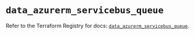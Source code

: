 # `data_azurerm_servicebus_queue`

Refer to the Terraform Registry for docs: [`data_azurerm_servicebus_queue`](https://registry.terraform.io/providers/hashicorp/azurerm/3.96.0/docs/data-sources/servicebus_queue).

